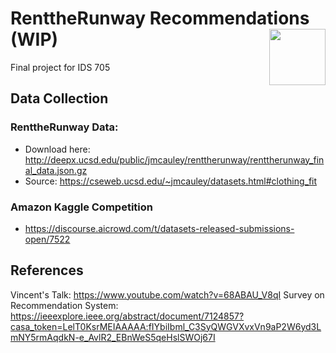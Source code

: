# RenttheRunway Recommendations (WIP) <img width=90 align="right" src="https://upload.wikimedia.org/wikipedia/commons/thumb/e/e6/Duke_University_logo.svg/1024px-Duke_University_logo.svg.png">
Final project for IDS 705
## Data Collection
### RenttheRunway Data:
- Download here: http://deepx.ucsd.edu/public/jmcauley/renttherunway/renttherunway_final_data.json.gz
- Source: https://cseweb.ucsd.edu/~jmcauley/datasets.html#clothing_fit
### Amazon Kaggle Competition
- https://discourse.aicrowd.com/t/datasets-released-submissions-open/7522

## References
Vincent's Talk: https://www.youtube.com/watch?v=68ABAU_V8qI
Survey on Recommendation System: https://ieeexplore.ieee.org/abstract/document/7124857?casa_token=LelT0KsrMEIAAAAA:fIYbiIbml_C3SyQWGVXvxVn9aP2W6yd3LmNY5rmAqdkN-e_AvlR2_EBnWeS5qeHslSWOj67I
